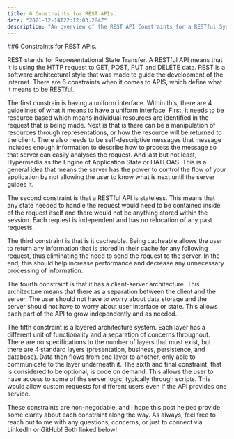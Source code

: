 ```yaml
---
title: 6 Constraints for REST APIs.
date: "2021-12-14T22:12:03.284Z"
description: "An overview of the REST API Constraints for a RESTful System"
---
```



##6 Constraints for REST APIs.

REST stands for Representational State Transfer. A RESTful API means that it is using the HTTP request to GET, POST, PUT and DELETE data. REST is a software architectural style that was made to guide the development of the internet. 
There are 6 constraints when it comes to APIS, which define what it means to be RESTful.


The first constrain is having a uniform interface. Within this, there are 4 guidelines of what it means to have a uniform interface. First, it needs to be resource based which means individual resources are identified in the request that is being made. Next is that is there can be a manipulation of resources through representations, or how the resource will be returned to the client. There also needs to be self-descriptive messages that message includes enough information to describe how to process the message so that server can easily analyses the request. And last but not least, Hypermedia as the Engine of Application State or HATEOAS. This is a general idea that means the server has the power to control the flow of your application by not allowing the user to know what is next until the server guides it. 


The second constraint is that a RESTful API is stateless. This means that any state needed to handle the request would need to be contained inside of the request itself and there would not be anything stored within the session.  Each request is independent and has no relocation of any past requests. 


The third constraint is that is it cacheable. Being cacheable allows the user to return any information that is stored in their cache for any following request, thus eliminating the need to send the request to the server.  In the end, this should help increase performance and decrease any unnecessary processing of information. 


The fourth constraint is that it has a client-server architecture. This architecture means that there as a separation between the client and the server. The user should not have to worry about data storage and the server should not have to worry about user interface or state.  This allows each part of the API to grow independently and as needed. 


The fifth constraint is a layered architecture system. Each layer has a different unit of functionality and a separation of concerns throughout. There are no specifications to the number of layers that must exist, but there are 4 standard layers (presentation, business, persistence, and database). Data then flows from one layer to another, only able to communicate to the layer underneath it.
The sixth and final constraint, that is considered to be optional, is code on demand. This allows the user to have access to some of the server logic, typically through scripts. This would allow custom requests for different users even if the API provides one service.  


These constraints are non-negotiable, and I hope this post helped provide some clarity about each constraint along the way. As always, feel free to reach out to me with any questions, concerns, or just to connect via LinkedIn or GitHub! Both linked below! 
